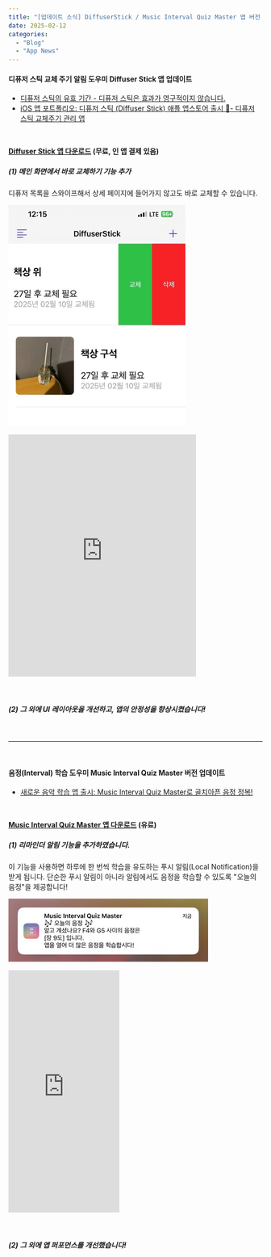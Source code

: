 ```yaml
---
title: "[업데이트 소식] DiffuserStick / Music Interval Quiz Master 앱 버전 업데이트"
date: 2025-02-12
categories: 
  - "Blog"
  - "App News"
---
```


#### **디퓨저 스틱 교체 주기 알림 도우미 Diffuser Stick 앱 업데이트**

- [디퓨저 스틱의 유효 기간 - 디퓨저 스틱은 효과가 영구적이지 않습니다.](http://yoonbumtae.com/?p=3904)
- [iOS 앱 포트폴리오: 디퓨저 스틱 (Diffuser Stick) 애플 앱스토어 출시 📱- 디퓨저 스틱 교체주기 관리 앱](http://yoonbumtae.com/?p=3842)

 

**[Diffuser Stick 앱 다운로드](https://apps.apple.com/kr/app/diffuserstick/id1578285458) (무료, 인 앱 결제 있음)**

##### **(1) 메인 화면에서 바로 교체하기 기능 추가**

디퓨저 목록을 스와이프해서 상세 페이지에 들어가지 않고도 바로 교체할 수 있습니다.

 ![](/assets/img/wp-content/uploads/2025/02/스크린샷-2025-02-13-오전-12.15.32.jpeg)

<iframe width="372" height="480" src="https://giphy.com/embed/zkJbXIwUANCbqeKUV6" frameborder="0" class="giphy-embed" allowfullscreen="allowfullscreen"></iframe>

 

##### **(2) 그 외에 UI 레이아웃을 개선하고, 앱의 안정성을 향상시켰습니다!**

 

* * *

 

#### **음정(Interval) 학습 도우미 Music Interval Quiz Master 버전 업데이트**

- [새로운 음악 학습 앱 출시: Music Interval Quiz Master로 골치아픈 음정 정복!](http://yoonbumtae.com/?p=6905)

 

**[](https://apps.apple.com/kr/app/diffuserstick/id1578285458)[Music Interval Quiz Master 앱 다운로드](https://apps.apple.com/kr/app/music-interval-quiz-master/id6738980588) (유료)**

##### **(1) 리마인더 알림 기능을 추가하였습니다.**

이 기능을 사용하면 하루에 한 번씩 학습을 유도하는 푸시 알림(Local Notification)을 받게 됩니다. 단순한 푸시 알림이 아니라 알림에서도 음정을 학습할 수 있도록 "오늘의 음정"을 제공합니다!

 ![](/assets/img/wp-content/uploads/2025/02/Simulator-Screenshot-iPhone-16-Pro-Max-2025-02-13-at-00.24.04-복사본.jpg)

<iframe width="220" height="480" src="https://giphy.com/embed/XDUrumnLI5l4gYA3fN" frameborder="0" class="giphy-embed" allowfullscreen="allowfullscreen"></iframe>

 

##### **(2) 그 외에 앱 퍼포먼스를 개선했습니다!**
